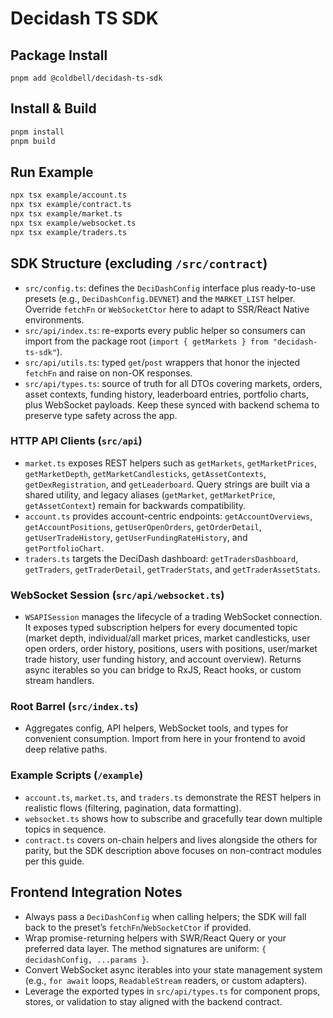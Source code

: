 # Decidash TS SDK

## Package Install
```
pnpm add @coldbell/decidash-ts-sdk
```

## Install & Build
```bash
pnpm install
pnpm build
```

## Run Example
```bash
npx tsx example/account.ts
npx tsx example/contract.ts
npx tsx example/market.ts
npx tsx example/websocket.ts
npx tsx example/traders.ts
```

## SDK Structure (excluding `/src/contract`)
- `src/config.ts`: defines the `DeciDashConfig` interface plus ready-to-use presets (e.g., `DeciDashConfig.DEVNET`) and the `MARKET_LIST` helper. Override `fetchFn` or `WebSocketCtor` here to adapt to SSR/React Native environments.
- `src/api/index.ts`: re-exports every public helper so consumers can import from the package root (`import { getMarkets } from "decidash-ts-sdk"`).
- `src/api/utils.ts`: typed `get`/`post` wrappers that honor the injected `fetchFn` and raise on non-OK responses.
- `src/api/types.ts`: source of truth for all DTOs covering markets, orders, asset contexts, funding history, leaderboard entries, portfolio charts, plus WebSocket payloads. Keep these synced with backend schema to preserve type safety across the app.

### HTTP API Clients (`src/api`)
- `market.ts` exposes REST helpers such as `getMarkets`, `getMarketPrices`, `getMarketDepth`, `getMarketCandlesticks`, `getAssetContexts`, `getDexRegistration`, and `getLeaderboard`. Query strings are built via a shared utility, and legacy aliases (`getMarket`, `getMarketPrice`, `getAssetContext`) remain for backwards compatibility.
- `account.ts` provides account-centric endpoints: `getAccountOverviews`, `getAccountPositions`, `getUserOpenOrders`, `getOrderDetail`, `getUserTradeHistory`, `getUserFundingRateHistory`, and `getPortfolioChart`.
- `traders.ts` targets the DeciDash dashboard: `getTradersDashboard`, `getTraders`, `getTraderDetail`, `getTraderStats`, and `getTraderAssetStats`.

### WebSocket Session (`src/api/websocket.ts`)
- `WSAPISession` manages the lifecycle of a trading WebSocket connection. It exposes typed subscription helpers for every documented topic (market depth, individual/all market prices, market candlesticks, user open orders, order history, positions, users with positions, user/market trade history, user funding history, and account overview). Returns async iterables so you can bridge to RxJS, React hooks, or custom stream handlers.

### Root Barrel (`src/index.ts`)
- Aggregates config, API helpers, WebSocket tools, and types for convenient consumption. Import from here in your frontend to avoid deep relative paths.

### Example Scripts (`/example`)
- `account.ts`, `market.ts`, and `traders.ts` demonstrate the REST helpers in realistic flows (filtering, pagination, data formatting).
- `websocket.ts` shows how to subscribe and gracefully tear down multiple topics in sequence.
- `contract.ts` covers on-chain helpers and lives alongside the others for parity, but the SDK description above focuses on non-contract modules per this guide.

## Frontend Integration Notes
- Always pass a `DeciDashConfig` when calling helpers; the SDK will fall back to the preset’s `fetchFn`/`WebSocketCtor` if provided.
- Wrap promise-returning helpers with SWR/React Query or your preferred data layer. The method signatures are uniform: `{ decidashConfig, ...params }`.
- Convert WebSocket async iterables into your state management system (e.g., `for await` loops, `ReadableStream` readers, or custom adapters).
- Leverage the exported types in `src/api/types.ts` for component props, stores, or validation to stay aligned with the backend contract.
